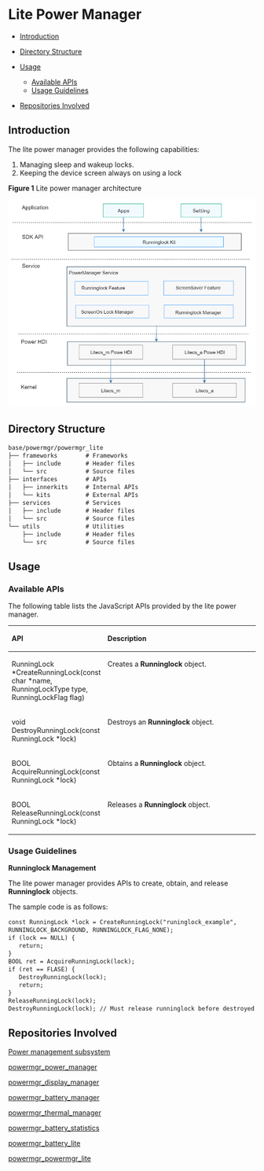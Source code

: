 # Lite Power Manager<a name="EN-US_TOPIC_0000001126247025"></a>

-   [Introduction](#section11660541593)
-   [Directory Structure](#section19472752217)
-   [Usage](#section146636391856)
    -   [Available APIs](#section481251394)
    -   [Usage Guidelines](#section12620311012)

-   [Repositories Involved](#section63151229062)

## Introduction<a name="section11660541593"></a>

The lite power manager provides the following capabilities:

1.  Managing sleep and wakeup locks.
2.  Keeping the device screen always on using a lock

**Figure  1**  Lite power manager architecture<a name="fig106301571239"></a>  


![](figures/en-us_image_0000001079710638.png)

## Directory Structure<a name="section19472752217"></a>

```
base/powermgr/powermgr_lite
├── frameworks        # Frameworks
│   ├── include       # Header files
│   └── src           # Source files
├── interfaces        # APIs
│   ├── innerkits     # Internal APIs
│   └── kits          # External APIs
├── services          # Services
│   ├── include       # Header files
│   └── src           # Source files
└── utils             # Utilities
    ├── include       # Header files
    └── src           # Source files
```

## Usage<a name="section146636391856"></a>

### Available APIs<a name="section481251394"></a>

The following table lists the JavaScript APIs provided by the lite power manager.

<a name="table45171237103112"></a>
<table><thead align="left"><tr id="row12572123793117"><th class="cellrowborder" valign="top" width="38.71%" id="mcps1.1.3.1.1"><p id="p19572937163116"><a name="p19572937163116"></a><a name="p19572937163116"></a><strong id="b98969616388"><a name="b98969616388"></a><a name="b98969616388"></a>API</strong></p>
</th>
<th class="cellrowborder" valign="top" width="61.29%" id="mcps1.1.3.1.2"><p id="p157213711313"><a name="p157213711313"></a><a name="p157213711313"></a><strong id="b17930187133810"><a name="b17930187133810"></a><a name="b17930187133810"></a>Description</strong></p>
</th>
</tr>
</thead>
<tbody><tr id="row14574143723119"><td class="cellrowborder" valign="top" width="38.71%" headers="mcps1.1.3.1.1 "><p id="p67351028124111"><a name="p67351028124111"></a><a name="p67351028124111"></a>RunningLock *CreateRunningLock(const char *name, RunningLockType type, RunningLockFlag flag)</p>
</td>
<td class="cellrowborder" valign="top" width="61.29%" headers="mcps1.1.3.1.2 "><p id="p105741337153115"><a name="p105741337153115"></a><a name="p105741337153115"></a>Creates a <strong id="b175677317248"><a name="b175677317248"></a><a name="b175677317248"></a>Runninglock</strong> object.</p>
</td>
</tr>
<tr id="row19195203919318"><td class="cellrowborder" valign="top" width="38.71%" headers="mcps1.1.3.1.1 "><p id="p219643914313"><a name="p219643914313"></a><a name="p219643914313"></a>void DestroyRunningLock(const RunningLock *lock)</p>
</td>
<td class="cellrowborder" valign="top" width="61.29%" headers="mcps1.1.3.1.2 "><p id="p1619618397312"><a name="p1619618397312"></a><a name="p1619618397312"></a>Destroys an <strong id="b1383113383249"><a name="b1383113383249"></a><a name="b1383113383249"></a>Runninglock</strong> object.</p>
</td>
</tr>
<tr id="row9397121153216"><td class="cellrowborder" valign="top" width="38.71%" headers="mcps1.1.3.1.1 "><p id="p1339731103216"><a name="p1339731103216"></a><a name="p1339731103216"></a>BOOL AcquireRunningLock(const RunningLock *lock)</p>
</td>
<td class="cellrowborder" valign="top" width="61.29%" headers="mcps1.1.3.1.2 "><p id="p113972183214"><a name="p113972183214"></a><a name="p113972183214"></a>Obtains a <strong id="b7678195622413"><a name="b7678195622413"></a><a name="b7678195622413"></a>Runninglock</strong> object.</p>
</td>
</tr>
<tr id="row1721311920324"><td class="cellrowborder" valign="top" width="38.71%" headers="mcps1.1.3.1.1 "><p id="p321412915320"><a name="p321412915320"></a><a name="p321412915320"></a>BOOL ReleaseRunningLock(const RunningLock *lock)</p>
</td>
<td class="cellrowborder" valign="top" width="61.29%" headers="mcps1.1.3.1.2 "><p id="p32141298323"><a name="p32141298323"></a><a name="p32141298323"></a>Releases a <strong id="b33588942512"><a name="b33588942512"></a><a name="b33588942512"></a>Runninglock</strong> object.</p>
</td>
</tr>
</tbody>
</table>

### Usage Guidelines<a name="section12620311012"></a>

**Runninglock Management**

The lite power manager provides APIs to create, obtain, and release  **Runninglock**  objects.

The sample code is as follows:

```
const RunningLock *lock = CreateRunningLock("runinglock_example", RUNNINGLOCK_BACKGROUND, RUNNINGLOCK_FLAG_NONE);
if (lock == NULL) {
   return;
}
BOOL ret = AcquireRunningLock(lock);
if (ret == FLASE) {
   DestroyRunningLock(lock);
   return;
}
ReleaseRunningLock(lock);
DestroyRunningLock(lock); // Must release runninglock before destroyed
```

## Repositories Involved<a name="section63151229062"></a>

[Power management subsystem](https://gitee.com/openharmony/docs/blob/master/en/readme/power-management.md)

[powermgr_power_manager](https://gitee.com/openharmony/powermgr_power_manager)

[powermgr_display_manager](https://gitee.com/openharmony/powermgr_display_manager)

[powermgr_battery_manager](https://gitee.com/openharmony/powermgr_battery_manager)

[powermgr_thermal_manager](https://gitee.com/openharmony/powermgr_thermal_manager)

[powermgr_battery_statistics](https://gitee.com/openharmony/powermgr_battery_statistics)

[powermgr_battery_lite](https://gitee.com/openharmony/powermgr_battery_lite)

[powermgr_powermgr_lite](https://gitee.com/openharmony/powermgr_powermgr_lite)

